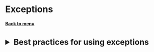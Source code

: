<h1>Exceptions</h1> 
<h4> 

[Back to menu](../Menu.md)

</h4>

[//]: # (Best practices for using exceptions)

<br>
<details>
    <summary style="font-size: 25px;">
        <b>
         Best practices for using exceptions
        </b>
    </summary>
<br>

- **Be careful what you register**
  Error result logs should not contain private information
- **It's wrong to catch exceptions and do nothing with them**
- **Include a global exception handler to avoid a critical situation in
  important point for you**
- **Do not close the resource with your hands**
- **Dump Early, Catch Later** is the rule to cover
  as much as possible or catch as early as possible
- **Do not forget about log or forward**, do not neglect possible stuffing and logging
- **Explicitly define the exception to be thrown**. The narrower, the more accurate
- **First catch the bottleneck then the wide**

[infoLink](https://www.theserverside.com/blog/Coffee-Talk-Java-News-Stories-and-Opinions/Java-Exception-handling-best-practices)
</details>
<br>

